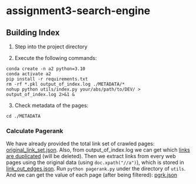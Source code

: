 # assignment3-search-engine

## Building Index

1. Step into the project directory

2. Execute the following commands:

```shell
conda create -n a2 python=3.10
conda activate a2
pip install -r requirements.txt
rm -rf *.pkl output_of_index.log ./METADATA/*
nohup python utils/index.py your/abs/path/to/DEV/ > output_of_index.log 2>&1 &
```

3. Check metadata of the pages:

```shell
cd ./METADATA
```

### Calculate Pagerank

We have already provided the total link set of crawled
pages: [original_link_set.json](data/links/original_link_set.json).
Also, from output_of_index.log we can get which [links are duplicated](tmp/duplicate_link.json) (will be
deleted).
Then we extract links from every web pages using the original data (using `doc.xpath("//a")`), which is stored
in [link_out_edges.json](data/links/link_out_edges.json).
Run `python pagerank.py` under the directory of `utils`.
And we can get the value of each page (after being filtered): [pgrk.json](utils/pgrk.json)
